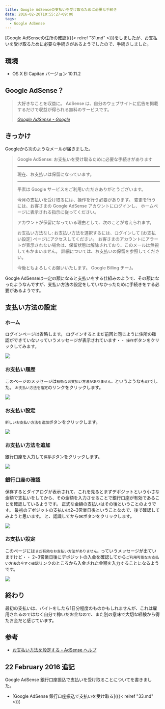 ```yaml
---
title: Google AdSenseの支払いを受け取るために必要な手続き
date: 2016-02-20T10:55:27+09:00
tags:
  - Google AdSense
---
```


[Google AdSenseの住所の確認]({{< relref "31.md" >}})をしましたが、お支払いを受け取るために必要な手続きがあるようでしたので、手続きしました。

<!--more-->

## 環境

* OS X El Capitan バージョン 10.11.2

## Google AdSense？

> 大好きなことを収益に。
AdSense は、自分のウェブサイトに広告を掲載するだけで収益が得られる無料のサービスです。
>
> <cite>[Google AdSense - Google](https://www.google.co.jp/intl/ja/adsense/start/#?modal_active=none)</cite>

## きっかけ

Googleから次のようなメールが届きました。

> Google AdSense: お支払いを受け取るために必要な手続きがあります
>
> ---
>
> 現在、お支払いは保留になっています。
>
> ---
>
> 平素は Google サービスをご利用いただきありがとうございます。
>
> 今月の支払いを受け取るには、操作を行う必要があります。 変更を行うには、お客さまの Google AdSense アカウントにログインし、 ホームページに表示される指示に従ってください。
>
> アカウントが保留になっている理由として、次のことが考えられます。
>
> お支払い方法なし: お支払い方法を選択するには、ログインして [お支払い設定] ページにアクセスしてください。
お客さまのアカウントにアラートが表示されない場合は、保留状態は解除されており、このメールは無視してもかまいません。 詳細については、お支払いの保留を参照してください。
>
> 今後ともよろしくお願いいたします。
> Google Billing チーム

Google AdSenseは一定の額になると支払いをする仕組みのようで、その額になったようなんですが、支払い方法の設定をしていなかったために手続きをする必要があるようです。

## 支払い方法の設定

### ホーム

ログインページは省略します。
ログインするとまだ前回と同じように住所の確認ができていないっていうメッセージが表示されています・・
`操作`ボタンをクリックしてみます。

![](/img/32-01.png)

### お支払い履歴

このページのメッセージは`有効なお支払い方法がありません。`というようなものでした。
`お支払い方法を指定`のリンクをクリックします。

![](/img/32-02.png)

### お支払い設定

`新しいお支払い方法を追加`ボタンをクリックします。

![](/img/32-03.png)

### お支払い方法を追加

銀行口座を入力して`保存`ボタンをクリックします。

![](/img/32-04.jpg)

### 銀行口座の確認

保存するとダイアログが表示されて、これを見るとまずデポジットという小さな金額で支払いをしてから、その金額を入力させることで銀行口座が有効であることを確認しているようです。
正式な金額の支払いはその後ということのようです。
最初のデポジットの支払いは2~3営業日後ということなので、後で確認してみようと思います。
と、認識してから`OK`ボタンをクリックします。

![](/img/32-05.png)

### お支払い設定

このページには`まだ有効なお支払い方法がありません。`っていうメッセージが出ていますけど・・
2~3営業日後にデポジットの入金を確認してから`ご利用可能なお支払い方法`の`今すぐ確認`リンクのところから入金された金額を入力することになるようです。

![](/img/32-06.png)

## 終わり

最初の支払いは、バイトをしたら1日分程度のものかもしれませんが、これは雇用されるのではなく自分で稼いだお金なので、また別の意味で大切な経験から得たお金だと感じています。

## 参考

* [お支払い方法を設定する - AdSense ヘルプ](https://support.google.com/adsense/answer/1714397?hl=ja)

## 22 February 2016 追記

Google AdSense 銀行口座振込で支払いを受け取ることについてを書きました。

* [Google AdSense 銀行口座振込で支払いを受け取る]({{< relref "33.md" >}})
